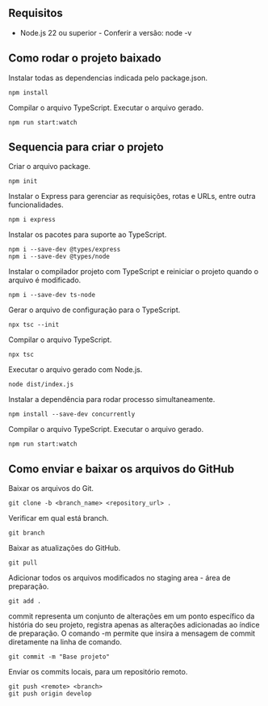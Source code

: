 ## Requisitos

* Node.js 22 ou superior - Conferir a versão: node -v

## Como rodar o projeto baixado

Instalar todas as dependencias indicada pelo package.json.
```
npm install
```

Compilar o arquivo TypeScript. Executar o arquivo gerado.
```
npm run start:watch
```

## Sequencia para criar o projeto

Criar o arquivo package.
```
npm init
```

Instalar o Express para gerenciar as requisições, rotas e URLs, entre outra funcionalidades.
```
npm i express
```

Instalar os pacotes para suporte ao TypeScript.
```
npm i --save-dev @types/express
npm i --save-dev @types/node
```

Instalar o compilador projeto com TypeScript e reiniciar o projeto quando o arquivo é modificado.
```
npm i --save-dev ts-node
```

Gerar o arquivo de configuração para o TypeScript.
```
npx tsc --init
```

Compilar o arquivo TypeScript.
```
npx tsc
```

Executar o arquivo gerado com Node.js.
```
node dist/index.js
```

Instalar a dependência para rodar processo simultaneamente.
```
npm install --save-dev concurrently
```

Compilar o arquivo TypeScript. Executar o arquivo gerado.
```
npm run start:watch
```


## Como enviar e baixar os arquivos do GitHub

Baixar os arquivos do Git.
```
git clone -b <branch_name> <repository_url> .
```

Verificar em qual está branch.
```
git branch 
```

Baixar as atualizações do GitHub.
```
git pull
```

Adicionar todos os arquivos modificados no staging area - área de preparação.
```
git add .
```

commit representa um conjunto de alterações em um ponto específico da história do seu projeto, registra apenas as alterações adicionadas ao índice de preparação.
O comando -m permite que insira a mensagem de commit diretamente na linha de comando.
```
git commit -m "Base projeto"
```

Enviar os commits locais, para um repositório remoto.
```
git push <remote> <branch>
git push origin develop
```